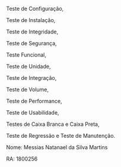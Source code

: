 Teste de Configuração, 

Teste de Instalação, 

Teste de Integridade, 

Teste de Segurança, 

Teste Funcional, 

Teste de Unidade, 

Teste de Integração, 

Teste de Volume, 

Teste de Performance, 

Teste de Usabilidade, 

Testes de Caixa Branca e Caixa Preta, 

Teste de Regressão e Teste de Manutenção.


Nome: Messias Natanael da Silva Martins

RA: 1800256
